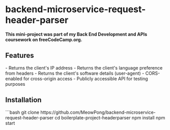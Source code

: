 # backend-microservice-request-header-parser
<b>This mini-project was part of my Back End Development and APIs coursework on freeCodeCamp.org.</b>

<h2>Features</h2>
- Returns the client's IP address
- Returns the client's language preference from headers
- Returns the client's software details (user-agent)
- CORS-enabled for cross-origin access
- Publicly accessible API for testing purposes

<h2>Installation</h2>
   ```bash
   git clone https://github.com/MeowPong/backend-microservice-request-header-parser
   cd boilerplate-project-headerparser
   npm install 
   npm start
